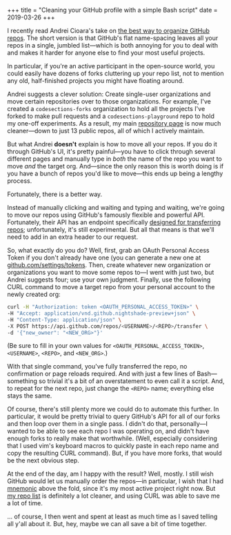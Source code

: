+++
title = "Cleaning your GitHub profile with a simple Bash script"
date = 2019-03-26
+++

I recently read Andrei Cioara's take on [the best way to organize GitHub repos](https://andreicioara.com/how-i-organize-my-github-repositories-ce877db2e8b6).  The short version is that GitHub's flat name-spacing leaves all your repos in a single, jumbled list—which is both annoying for you to deal with and makes it harder for anyone else to find your most useful projects.

In particular, if you're an active participant in the open-source world, you could easily have dozens of forks cluttering up your repo list, not to mention any old, half-finished projects you might have floating around.

Andrei suggests a clever solution: Create single-user organizations and move certain repositories over to those organizations. For example, I've created a `codesections-forks` organization to hold all the projects I've forked to make pull requests and a `codesections-playground` repo to hold my one-off experiments.  As a result, my main [repository page](https://github.com/codesections?tab=repositories) is now much cleaner—down to just 13 public repos, all of which I actively maintain.

But what Andrei **doesn't** explain is how to move all your repos.  If you do it through GitHub's UI, it's pretty painful—you have to click through several different pages and manually type in *both* the name of the repo you want to move *and* the target org.  And—since the only reason this is worth doing is if you have a bunch of repos you'd like to move—this ends up being a lengthy process.

Fortunately, there is a better way.

<!-- more -->

Instead of manually clicking and waiting and typing and waiting, we're going to move our repos using GitHub's famously flexible and powerful API.  Fortunately, their API has an endpoint specifically [designed for transferring repos](https://developer.github.com/v3/repos/#transfer-a-repository); unfortunately, it's still experimental.  But all that means is that we'll need to add in an extra header to our request.

So, what exactly do you do?  Well, first, grab an OAuth Personal Access Token if you don't already have one (you can generate a new one at [github.com/settings/tokens](https://github.com/settings/tokens).  Then, create whatever new organization or organizations you want to move some repos to—I went with just two, but Andrei suggests four; use your own judgment. Finally, use the following CURL command to move a target repo from your personal account to the newly created org:

```bash
curl -H "Authorization: token <OAUTH_PERSONAL_ACCESS_TOKEN>" \
-H "Accept: application/vnd.github.nightshade-preview+json" \
-H "Content-Type: application/json" \
-X POST https://api.github.com/repos/<USERNAME>/<REPO>/transfer \
-d '{"new_owner": "<NEW_ORG>"}'
```

(Be sure to fill in your own values for `<OAUTH_PERSONAL_ACCESS_TOKEN>`, `<USERNAME>`, `<REPO>`, and `<NEW_ORG>`.)

With that single command, you've fully transferred the repo, no confirmation or page reloads required.  And with just a few lines of Bash—something so trivial it's a bit of an overstatement to even call it a script.  And, to repeat for the next repo, just change the `<REPO>` name; everything else stays the same.

Of course, there's still plenty more we could do to automate this further.  In particular, it would be pretty trivial to query GitHub's API for all of our forks and then loop over them in a single pass.  I didn't do that, personally—I wanted to be able to see each repo I was operating on, and didn't have enough forks to really make that worthwhile.  (Well, especially considering that I used vim's keyboard macros to quickly paste in each repo name and copy the resulting CURL command).  But, if you have more forks, that would be the next obvious step.

At the end of the day, am I happy with the result?  Well, mostly.  I still wish GitHub would let us manually order the repos—in particular, I wish that I had [mnemonic](https://github.com/codesections/mnemonic) above the fold, since it's my most active project right now.  But [my repo list](https://github.com/codesections?tab=repositories) is definitely a lot cleaner, and using CURL was able to save me a lot of time.

... of course, I then went and spent at least as much time as I saved telling all y'all about it.  But, hey, maybe we can all save a bit of time together. 


